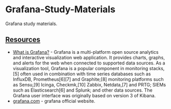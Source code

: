 # Grafana-Study-Materials
Grafana study materials.

## [Resources]()

- [What is Grafana?](https://en.wikipedia.org/wiki/Grafana) - Grafana is a multi-platform open source analytics and interactive visualization web application. It provides charts, graphs, and alerts for the web when connected to supported data sources. As a visualization tool, Grafana is a popular component in monitoring stacks,[5] often used in combination with time series databases such as InfluxDB, Prometheus[6][7] and Graphite;[8] monitoring platforms such as Sensu,[9] Icinga, Checkmk,[10] Zabbix, Netdata,[7] and PRTG; SIEMs such as Elasticsearch[6] and Splunk; and other data sources. The Grafana user interface was originally based on version 3 of Kibana.
- [grafana.com](https://grafana.com/) - grafana official website.
